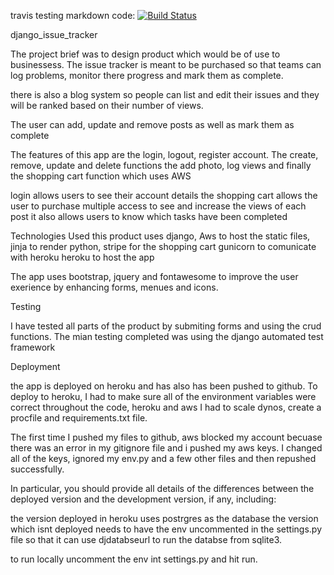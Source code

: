 travis testing markdown code:
[![Build Status](https://travis-ci.org/marcuscistudent/django-issue-tracker.svg?branch=master)](https://travis-ci.org/marcuscistudent/django-issue-tracker)

django_issue_tracker

The project brief was to design product which would be of use to businessess.
The issue tracker is meant to be purchased so that teams can log problems,
monitor there progress and mark them as complete.

there is also a blog system so people can list and edit their issues and 
they will be ranked based on their number of views.

The user can add, update and remove posts as well as mark them as complete

The features of this app are the login, logout, register account.
The create, remove, update and delete functions
the add photo, log views
and finally the shopping cart function which uses AWS

login allows users to see their account details
the shopping cart allows the user to purchase multiple access
to see and increase the views of each post
it also allows users to know which tasks have been completed



Technologies Used 
this product uses django, Aws to host the static files, jinja to render python,
stripe for the shopping cart
gunicorn to comunicate with heroku
heroku to host the app

The app uses bootstrap, jquery and fontawesome to improve the user exerience
by enhancing forms, menues and icons.

Testing

I have tested all parts of the product by submiting forms and using the crud functions.
The mian testing completed was using the django automated test framework


Deployment

the app is deployed on heroku and has also has been pushed to github. To deploy to heroku, I had
to make sure all of the environment variables were correct throughout the code, heroku and aws
I had to scale dynos, create a procfile and requirements.txt file. 

The first time I pushed my files to github, aws blocked my account becuase there was an error
in my gitignore file and i pushed my aws keys. I changed all of the keys, ignored my env.py and 
a few other files and then repushed successfully.


In particular, you should provide all details of the differences between the deployed version and the development version, if any, including:

the version deployed in heroku uses postrgres as the database 
the version which isnt deployed needs to have the env uncommented in the settings.py file
so that it can use djdatabseurl to run the databse from sqlite3.

to run locally uncomment the env int settings.py and hit run.